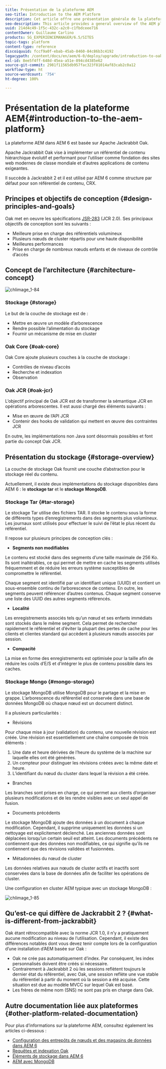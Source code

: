 ```yaml
---
title: Présentation de la plateforme AEM
seo-title: Introduction to the AEM Platform
description: Cet article offre une présentation générale de la plateforme AEM et de ses principaux composants.
seo-description: This article provides a general overview of the AEM platform and its most important components.
uuid: 214d4c49-1f5c-432c-a2c0-c1fbdceee716
contentOwner: Guillaume Carlino
products: SG_EXPERIENCEMANAGER/6.5/SITES
topic-tags: platform
content-type: reference
discoiquuid: fccf9a0f-ebab-45ab-8460-84c86b3c4192
legacypath: /content/docs/en/aem/6-0/deploy/upgrade/introduction-to-oak
exl-id: 8ee5f4ff-648d-45ea-a51e-894cd4385e62
source-git-commit: 2981f11565db957fac323f81014af83cab2c0a12
workflow-type: ht
source-wordcount: '754'
ht-degree: 100%

---
```


# Présentation de la plateforme AEM{#introduction-to-the-aem-platform}

La plateforme AEM dans AEM 6 est basée sur Apache Jackrabbit Oak.

Apache Jackrabbit Oak vise à implémenter un référentiel de contenu hiérarchique évolutif et performant pour l’utiliser comme fondation des sites web modernes de classe mondiale et d’autres applications de contenu exigeantes.

Il succède à Jackrabbit 2 et il est utilisé par AEM 6 comme structure par défaut pour son référentiel de contenu, CRX.

## Principes et objectifs de conception {#design-principles-and-goals}

Oak met en oeuvre les spécifications [JSR-283](https://jcp.org/en/jsr/detail?id=283) (JCR 2.0). Ses principaux objectifs de conception sont les suivants :

* Meilleure prise en charge des référentiels volumineux
* Plusieurs nœuds de cluster répartis pour une haute disponibilité
* Meilleures performances
* Prise en charge de nombreux nœuds enfants et de niveaux de contrôle d’accès

## Concept de l’architecture {#architecture-concept}

![chlimage_1-84](assets/chlimage_1-84.png)

### Stockage {#storage}

Le but de la couche de stockage est de :

* Mettre en œuvre un modèle d’arborescence
* Rendre possible l’alimentation du stockage
* Fournir un mécanisme de mise en cluster

### Oak Core {#oak-core}

Oak Core ajoute plusieurs couches à la couche de stockage :

* Contrôles de niveau d’accès
* Recherche et indexation
* Observation

### Oak JCR {#oak-jcr}

L’objectif principal de Oak JCR est de transformer la sémantique JCR en opérations arborescentes. Il est aussi chargé des éléments suivants :

* Mise en œuvre de l’API JCR
* Contenir des hooks de validation qui mettent en œuvre des contraintes JCR

En outre, les implémentations non Java sont désormais possibles et font partie du concept Oak JCR.

## Présentation du stockage {#storage-overview}

La couche de stockage Oak fournit une couche d’abstraction pour le stockage réel du contenu.

Actuellement, il existe deux implémentations du stockage disponibles dans AEM 6 : le **stockage tar** et le **stockage MongoDB**.

### Stockage Tar {#tar-storage}

Le stockage Tar utilise des fichiers TAR. Il stocke le contenu sous la forme de différents types d’enregistrements dans des segments plus volumineux. Les journaux sont utilisés pour effectuer le suivi de l’état le plus récent du référentiel.

Il repose sur plusieurs principes de conception clés :

* **Segments non modifiables**

Le contenu est stocké dans des segments d’une taille maximale de 256 Ko. Ils sont inaltérables, ce qui permet de mettre en cache les segments utilisés fréquemment et de réduire les erreurs système susceptibles de compromettre le référentiel.

Chaque segment est identifié par un identifiant unique (UUID) et contient un sous-ensemble continu de l’arborescence de contenu. En outre, les segments peuvent référencer d’autres contenus. Chaque segment conserve une liste des UUID des autres segments référencés.

* **Localité**

Les enregistrements associés tels qu’un nœud et ses enfants immédiats sont stockés dans le même segment. Cela permet de rechercher rapidement le référentiel et d’éviter la plupart des pertes de cache pour les clients et clientes standard qui accèdent à plusieurs nœuds associés par session.

* **Compacité**

La mise en forme des enregistrements est optimisée pour la taille afin de réduire les coûts d’E/S et d’intégrer le plus de contenu possible dans les caches.

### Stockage Mongo {#mongo-storage}

Le stockage MongoDB utilise MongoDB pour le partage et la mise en grappe. L’arborescence du référentiel est conservée dans une base de données MongoDB où chaque nœud est un document distinct.

Il a plusieurs particularités :

* Révisions

Pour chaque mise à jour (validation) du contenu, une nouvelle révision est créée. Une révision est essentiellement une chaîne composée de trois éléments :

1. Une date et heure dérivées de l’heure du système de la machine sur laquelle elles ont été générées.
1. Un compteur pour distinguer les révisions créées avec la même date et heure.
1. L’identifiant du nœud du cluster dans lequel la révision a été créée.

* Branches

Les branches sont prises en charge, ce qui permet aux clients d’organiser plusieurs modifications et de les rendre visibles avec un seul appel de fusion.

* Documents précédents

Le stockage MongoDB ajoute des données à un document à chaque modification. Cependant, il supprime uniquement les données si un nettoyage est explicitement déclenché. Les anciennes données sont déplacées lorsqu’un certain seuil est atteint. Les documents précédents ne contiennent que des données non modifiables, ce qui signifie qu’ils ne contiennent que des révisions validées et fusionnées.

* Métadonnées du nœud de cluster

Les données relatives aux nœuds de cluster actifs et inactifs sont conservées dans la base de données afin de faciliter les opérations de cluster.

Une configuration en cluster AEM typique avec un stockage MongoDB :

![chlimage_1-85](assets/chlimage_1-85.png)

## Qu’est-ce qui diffère de Jackrabbit 2 ? {#what-is-different-from-jackrabbit}

Oak étant rétrocompatible avec la norme JCR 1.0, il n’y a pratiquement aucune modification au niveau de l’utilisation. Cependant, il existe des différences notables dont vous devez tenir compte lors de la configuration d’une installation d’AEM basée sur Oak :

* Oak ne crée pas automatiquement d’index. Par conséquent, les index personnalisés doivent être créés si nécessaire.
* Contrairement à Jackrabbit 2 où les sessions reflètent toujours le dernier état du référentiel, avec Oak, une session reflète une vue stable du référentiel à partir du moment où la session a été acquise. Cette situation est due au modèle MVCC sur lequel Oak est basé.
* Les frères de même nom (SNS) ne sont pas pris en charge dans Oak.

## Autre documentation liée aux plateformes {#other-platform-related-documentation}

Pour plus d’informations sur la plateforme AEM, consultez également les articles ci-dessous :

* [Configuration des entrepôts de nœuds et des magasins de données dans AEM 6](/help/sites-deploying/data-store-config.md)
* [Requêtes et indexation Oak](/help/sites-deploying/queries-and-indexing.md)
* [Éléments de stockage dans AEM 6](/help/sites-deploying/storage-elements-in-aem-6.md)
* [AEM avec MongoDB](/help/sites-deploying/aem-with-mongodb.md)
